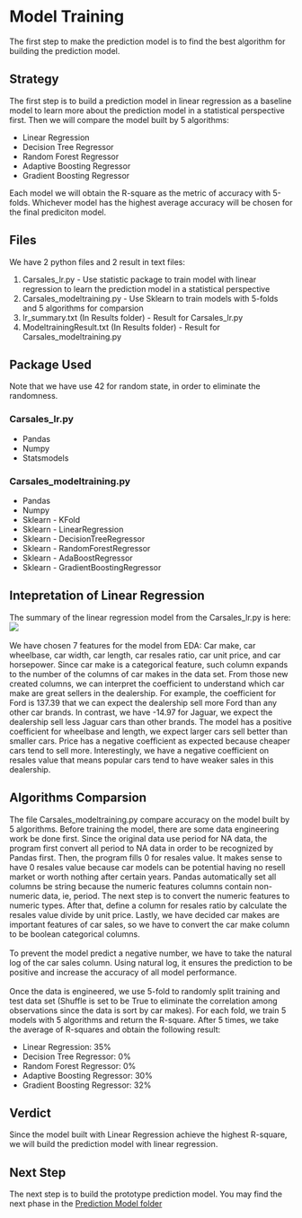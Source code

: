 # Model Training
The first step to make the prediction model is to find the best algorithm for building the prediction model. 

## Strategy
The first step is to build a prediction model in linear regression as a baseline model to learn more about the prediction model in a statistical perspective first. Then we will compare the model built by 5 algorithms:
<ul>
	<li>Linear Regression</li>
	<li>Decision Tree Regressor</li>
	<li>Random Forest Regressor</li>
	<li>Adaptive Boosting Regressor</li>
	<li>Gradient Boosting Regressor</li>
</ul>
Each model we will obtain the R-square as the metric of accuracy with 5-folds. Whichever model has the highest average accuracy will be chosen for the final prediciton model.

## Files
We have 2 python files and 2 result in text files:
<ol>
	<li>Carsales_lr.py - Use statistic package to train model with linear regression to learn the prediction model in a statistical perspective</li>
	<li>Carsales_modeltraining.py - Use Sklearn to train models with 5-folds and 5 algorithms for comparsion</li>
	<li>lr_summary.txt (In Results folder) - Result for Carsales_lr.py</li>
	<li>ModeltrainingResult.txt (In Results folder) - Result for Carsales_modeltraining.py</li>
</ol>

## Package Used
Note that we have use 42 for random state, in order to eliminate the randomness.

### Carsales_lr.py
<ul>
	<li>Pandas</li>
	<li>Numpy</li>
	<li>Statsmodels</li>
</ul>

### Carsales_modeltraining.py
<ul>
	<li>Pandas</li>
	<li>Numpy</li>
	<li>Sklearn - KFold</li>
	<li>Sklearn - LinearRegression</li>
	<li>Sklearn - DecisionTreeRegressor</li>
	<li>Sklearn - RandomForestRegressor</li>
	<li>Sklearn - AdaBoostRegressor</li>
	<li>Sklearn - GradientBoostingRegressor</li>
</ul>

## Intepretation of Linear Regression
The summary of the linear regression model from the Carsales_lr.py is here:
<br>
<img src="Intepretation_lr.png">
<br><br>
We have chosen 7 features for the model from EDA: Car make, car wheelbase, car width, car length, car resales ratio, car unit price, and car horsepower. Since car make is a categorical feature, such column expands to the number of the columns of car makes in the data set. From those new created columns, we can interpret the coefficient to understand which car make are great sellers in the dealership. For example, the coefficient for Ford is 137.39 that we can expect the dealership sell more Ford than any other car brands. In contrast, we have -14.97 for Jaguar, we expect the dealership sell less Jaguar cars than other brands. The model has a positive coefficient for wheelbase and length, we expect larger cars sell better than smaller cars. Price has a negative coefficient as expected because cheaper cars tend to sell more. Interestingly, we have a negative coefficient on resales value that means popular cars tend to have weaker sales in this dealership.

## Algorithms Comparsion
The file Carsales_modeltraining.py compare accuracy on the model built by 5 algorithms. Before training the model, there are some data engineering work be done first. Since the original data use period for NA data, the program first convert all period to NA data in order to be recognized by Pandas first. Then, the program fills 0 for resales value. It makes sense to have 0 resales value because car models can be potential having no resell market or worth nothing after certain years. Pandas automatically set all columns be string because the numeric features columns contain non-numeric data, ie, period. The next step is to convert the numeric features to numeric types. After that, define a column for resales ratio by calculate the resales value divide by unit price. Lastly, we have decided car makes are important features of car sales, so we have to convert the car make column to be boolean categorical columns.
<br><br>
To prevent the model predict a negative number, we have to take the natural log of the car sales column. Using natural log, it ensures the prediction to be positive and increase the accuracy of all model performance.
<br><br>
Once the data is engineered, we use 5-fold to randomly split training and test data set (Shuffle is set to be True to eliminate the correlation among observations since the data is sort by car makes). For each fold, we train 5 models with 5 algorithms and return the R-square. After 5 times, we take the average of R-squares and obtain the following result:
<ul>
	<li>Linear Regression: 35%</li>
	<li>Decision Tree Regressor: 0%</li>
	<li>Random Forest Regressor: 0%</li>
	<li>Adaptive Boosting Regressor: 30%</li>
	<li>Gradient Boosting Regressor: 32%</li>
</ul>

## Verdict
Since the model built with Linear Regression achieve the highest R-square, we will build the prediction model with linear regression. 

## Next Step
The next step is to build the prototype prediction model. You may find the next phase in the [Prediction Model folder](../PredictionModel)
